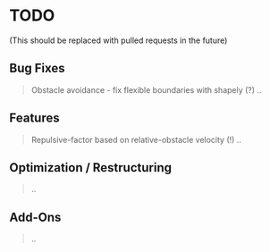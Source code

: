 # TODO
(This should be replaced with pulled requests in the future)

## Bug Fixes
> Obstacle avoidance - fix flexible boundaries with shapely (?)
> ..

## Features
> Repulsive-factor based on relative-obstacle velocity (!)
> ..

## Optimization / Restructuring
> ..

## Add-Ons
> ..


